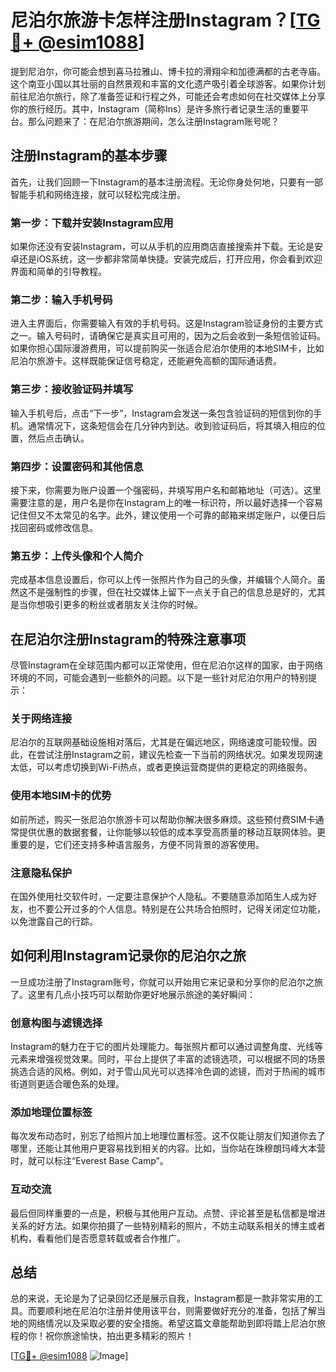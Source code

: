 # 尼泊尔旅游卡怎样注册Instagram？[[TG💪+ @esim1088](https://t.me/s/esim1088)]

提到尼泊尔，你可能会想到喜马拉雅山、博卡拉的滑翔伞和加德满都的古老寺庙。这个南亚小国以其壮丽的自然景观和丰富的文化遗产吸引着全球游客。如果你计划前往尼泊尔旅行，除了准备签证和行程之外，可能还会考虑如何在社交媒体上分享你的旅行经历。其中，Instagram（简称Ins）是许多旅行者记录生活的重要平台。那么问题来了：在尼泊尔旅游期间，怎么注册Instagram账号呢？

## 注册Instagram的基本步骤

首先，让我们回顾一下Instagram的基本注册流程。无论你身处何地，只要有一部智能手机和网络连接，就可以轻松完成注册。

### 第一步：下载并安装Instagram应用

如果你还没有安装Instagram，可以从手机的应用商店直接搜索并下载。无论是安卓还是iOS系统，这一步都非常简单快捷。安装完成后，打开应用，你会看到欢迎界面和简单的引导教程。

### 第二步：输入手机号码

进入主界面后，你需要输入有效的手机号码。这是Instagram验证身份的主要方式之一。输入号码时，请确保它是真实且可用的，因为之后会收到一条短信验证码。如果你担心国际漫游费用，可以提前购买一张适合尼泊尔使用的本地SIM卡，比如尼泊尔旅游卡。这样既能保证信号稳定，还能避免高额的国际通话费。

### 第三步：接收验证码并填写

输入手机号后，点击“下一步”，Instagram会发送一条包含验证码的短信到你的手机。通常情况下，这条短信会在几分钟内到达。收到验证码后，将其填入相应的位置，然后点击确认。

### 第四步：设置密码和其他信息

接下来，你需要为账户设置一个强密码，并填写用户名和邮箱地址（可选）。这里需要注意的是，用户名是你在Instagram上的唯一标识符，所以最好选择一个容易记住但又不太常见的名字。此外，建议使用一个可靠的邮箱来绑定账户，以便日后找回密码或修改信息。

### 第五步：上传头像和个人简介

完成基本信息设置后，你可以上传一张照片作为自己的头像，并编辑个人简介。虽然这不是强制性的步骤，但在社交媒体上留下一点关于自己的信息总是好的，尤其是当你想吸引更多的粉丝或者朋友关注你的时候。

## 在尼泊尔注册Instagram的特殊注意事项

尽管Instagram在全球范围内都可以正常使用，但在尼泊尔这样的国家，由于网络环境的不同，可能会遇到一些额外的问题。以下是一些针对尼泊尔用户的特别提示：

### 关于网络连接

尼泊尔的互联网基础设施相对落后，尤其是在偏远地区，网络速度可能较慢。因此，在尝试注册Instagram之前，建议先检查一下当前的网络状况。如果发现网速太低，可以考虑切换到Wi-Fi热点，或者更换运营商提供的更稳定的网络服务。

### 使用本地SIM卡的优势

如前所述，购买一张尼泊尔旅游卡可以帮助你解决很多麻烦。这些预付费SIM卡通常提供优惠的数据套餐，让你能够以较低的成本享受高质量的移动互联网体验。更重要的是，它们还支持多种语言服务，方便不同背景的游客使用。

### 注意隐私保护

在国外使用社交软件时，一定要注意保护个人隐私。不要随意添加陌生人成为好友，也不要公开过多的个人信息。特别是在公共场合拍照时，记得关闭定位功能，以免泄露自己的行踪。

## 如何利用Instagram记录你的尼泊尔之旅

一旦成功注册了Instagram账号，你就可以开始用它来记录和分享你的尼泊尔之旅了。这里有几点小技巧可以帮助你更好地展示旅途的美好瞬间：

### 创意构图与滤镜选择

Instagram的魅力在于它的图片处理能力。每张照片都可以通过调整角度、光线等元素来增强视觉效果。同时，平台上提供了丰富的滤镜选项，可以根据不同的场景挑选合适的风格。例如，对于雪山风光可以选择冷色调的滤镜，而对于热闹的城市街道则更适合暖色系的处理。

### 添加地理位置标签

每次发布动态时，别忘了给照片加上地理位置标签。这不仅能让朋友们知道你去了哪里，还能让其他用户更容易找到相关的内容。比如，当你站在珠穆朗玛峰大本营时，就可以标注“Everest Base Camp”。

### 互动交流

最后但同样重要的一点是，积极与其他用户互动。点赞、评论甚至是私信都是增进关系的好方法。如果你拍摄了一些特别精彩的照片，不妨主动联系相关的博主或者机构，看看他们是否愿意转载或者合作推广。

## 总结

总的来说，无论是为了记录回忆还是展示自我，Instagram都是一款非常实用的工具。而要顺利地在尼泊尔注册并使用该平台，则需要做好充分的准备，包括了解当地的网络情况以及采取必要的安全措施。希望这篇文章能帮助到即将踏上尼泊尔旅程的你！祝你旅途愉快，拍出更多精彩的照片！

[[TG💪+ @esim1088](https://t.me/s/esim1088) ![Image](https://i.postimg.cc/4NQfJmqS/Snipaste-2025-05-13-00-14-12.png)]